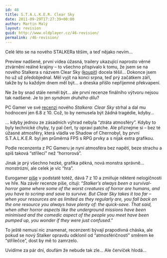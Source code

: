 ```yaml
---
id: 48
title: S.T.A.L.K.E.R. Clear Sky
date: 2011-09-29T17:27:39+00:00
author: Martin Malý
layout: revision
guid: http://www.oldplayer.cz/46-revision/
permalink: /46-revision/
---
```

Celé léto se na nového STALKERa těším, a teď nějako nevím&#8230;

Preview nadšené, první videa úžasná, trailery ukazující naprosto věrné ztvárnění reálné krajiny – to všechno přispívalo k tomu, že jsem se na nového Stalkera s názvem Clear Sky ([koupit](http://www.xzone.cz/nahledgame.php3?idg=2036&a_aid=gamer)) docela těšil&#8230; Dokonce jsem ho už už předobjednal. Měl vyjít na konci srpna, teď prý začátkem září, takže by tu každým dnem měl být&#8230; a dneska přišlo nepříjemné překvapení.

Ne že by snad stále neměl být&#8230; ale první recenze finálního výtvoru nejsou tak nadšené. Je to jen _syndrom druhého dílu_?

PC Gamer ve své [recenzi](http://www.computerandvideogames.com/article.php?id=196325) nového _Stalkera: Clear Sky_ strhal a dal mu hodnocení jen 6.8 z 10. Což, to by nemusela být žádná tragédie, kdyby&#8230;

&#8230; kdyby jednou ze zásadních výhrad nebyla &#8220;ztráta atmosféry&#8221;. Kdyby to byly technické chyby, ty pal čert, ty opraví patche. Ale přiznejme si – bez té úžasné atmosféry, která vládla ve Shadow of Chernobyl, by první S.T.A.L.K.E.R. byl jen průměrná FPS s RPG prvky a s nijak extra grafikou.

Podle recenzenta z PC Gameru je nyní atmosféra bez napětí, beze strachu a spíš taková &#8220;střílecí&#8221; než &#8220;horrorová&#8221;.

Jinak je prý všechno hezké, grafika pěkná, nová monstra správně&#8230; monstrózní, ale celek je víc &#8220;hra&#8221;.

Eurogamer [píše](http://www.eurogamer.net/article.php?article_id=228698) v podstatě totéž, dává 7 z 10 a zmiňuje některé nelogičnosti ve hře. Na závěr recenze píše, cituji: &#8220;_Stalker&#8217;s always been a survival-horror game where some of the worst creatures of horror are humans, and you have to scrimp and save to survive. But Clear Sky takes it too far – when your resources are as limited as they regularly are, you fall back on the one resource you always have plenty of: the quick-save. That said, when other horror aspects like the underground missions have been minimised and the comedic aspect of the people you meet have been pumped up, you wonder if they were just confused_.&#8221;

To ještě nemusí nic znamenat, recenzenti bývají prapodivná cháska, ale pokud se nový Stalker opravdu odklonil od &#8220;atmosféričnosti&#8221; směrem ke &#8220;střílečce&#8221;, dost by mě to zamrzelo.

Uvidíme za pár dní, doufám že nebude tak zle&#8230; Ale červíček hlodá&#8230;

<div id="google_plus_one">
  <g:plusone></g:plusone>
</div>

<div id="fb_send_like">
</div>